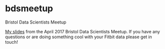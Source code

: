 # bdsmeetup
Bristol Data Scientists Meetup

[My slides](https://github.com/grahamrp/bdsmeetup/blob/master/Tracking%20Your%20FitBit%20Data%20with%20R%20and%20Shiny.pdf) from the April 2017 Bristol Data Scientists Meetup. If you have any questions or are doing something cool with your Fitbit data please get in touch!
